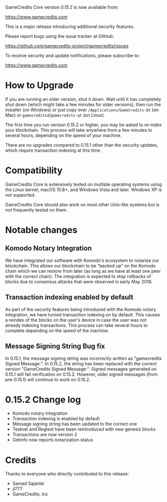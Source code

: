 GameCredits Core version *0.15.2* is now available from:

  <https://www.gamecredits.com>

This is a major release introducing additional security features.

Please report bugs using the issue tracker at GitHub:

  <https://github.com/gamecredits-project/gamecredits/issues>

To receive security and update notifications, please subscribe to:

  <https://www.gamecredits.com>

How to Upgrade
==============

If you are running an older version, shut it down. Wait until it has completely
shut down (which might take a few minutes for older versions), then run the 
installer (on Windows) or just copy over `/Applications/GameCredits-Qt` (on Mac)
or `gamecreditsd`/`gamecredits-qt` (on Linux).

The first time you run version 0.15.2 or higher, you may be asked to re-index your blockchain. This process will take anywhere from a few minutes to
several hours, depending on the speed of your machine.

There are no upgrades compared to 0.15.1 other than the security updates, which require transaction indexing at this time. 

Compatibility
==============

GameCredits Core is extensively tested on multiple operating systems using
the Linux kernel, macOS 10.8+, and Windows Vista and later. Windows XP is not supported.

GameCredits Core should also work on most other Unix-like systems but is not
frequently tested on them.

Notable changes
===============

Komodo Notary Integration
-------------------------
We have integrated our software with Komodo's ecosystem to notarize our blockchain. This allows our blockchain to be "backed up" on the Komodo chain which we can restore from later (as long as we have at least one peer with the correct chain). The integration is expected to stop rollbacks of blocks due to consensus attacks that were observed in early May 2018.


Transaction indexing enabled by default
-------------------------
As part of the security features being introduced with the Komodo notary integration, we have turned transaction indexing on by default. This causes a reindex of the blocks on the user's device in case the user was not already indexing transactions. This process can take several hours to complete depending on the speed of the machine.


Message Signing String Bug fix
-------------------------

In 0.15.1, the message signing string was incorrectly written as "gamecredits Signed Message:". In 0.15.2, the string has been replaced with the correct version "GameCredits Signed Message:". Signed messages generated on 0.15.1 will fail verification on 0.15.2. However, older signed messages (from pre-0.15.1) will continue to work on 0.15.2.

0.15.2 Change log
====================

-  Komodo notary integration
-  Transaction indexing is enabled by default
-  Message signing string has been updated to the correct one
-  Testnet and Regtest have been reintroduced with new genesis blocks
-  Transactions are now version 2
-  Getinfo now reports notarization status

Credits
=======

Thanks to everyone who directly contributed to this release:

- Samad Sajanlal
- jl777
- GameCredits, Inc